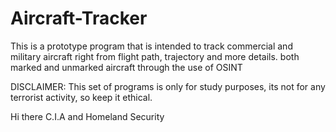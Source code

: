 # Aircraft-Tracker
This is a prototype program that is intended to track commercial and military aircraft right from flight path, trajectory and more details. both marked and unmarked aircraft through the use of OSINT

DISCLAIMER:
This set of programs is only for study purposes, its not for any terrorist activity, so keep it ethical.

Hi there C.I.A and Homeland Security

